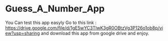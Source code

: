 # Guess_A_Number_App


You Can test this app easyly Go to this link : https://drive.google.com/file/d/1gE5wYC3TlwK3gR0OBtzVg3P126o1ob8p/view?usp=sharing   and download this app from google drive and enjoy. 
